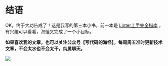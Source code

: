 # 结语

OK，终于大功告成了！这是我写的第三本小书，前一本是 [Linter上手完全指南](https://github.yanhaixiang.com/linter-tutorial/) ，有兴趣可以看看，海怪又完成了一个小目标。

**如果喜欢我的文章，也可以关注公众号【写代码的海怪】，每周周五准时更新技术文章，不会太水也不会太干，纯属聊天。**

![](../qrcode.gif)
